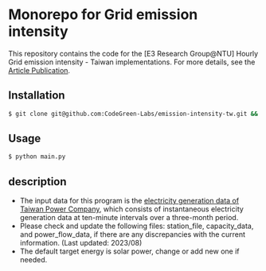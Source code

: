 # Monorepo for Grid emission intensity

This repository contains the code for the [E3 Research Group@NTU] Hourly Grid emission intensity - Taiwan implementations. For more details, see the [Article Publication](https://doi.org/10.1016/j.trd.2023.103848).

## Installation

```bash
$ git clone git@github.com:CodeGreen-Labs/emission-intensity-tw.git && cd emission-intensity-tw
```

## Usage

```bash
$ python main.py
```

## description
- The input data for this program is the [electricity generation data of Taiwan Power Company](https://data.gov.tw/dataset/37331), which consists of instantaneous electricity generation data at ten-minute intervals over a three-month period.
- Please check and update the following files: station_file, capacity_data, and power_flow_data, if there are any discrepancies with the current information. (Last updated: 2023/08)
- The default target energy is solar power, change or add new one if needed.